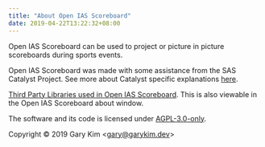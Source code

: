 ```yaml
---
title: "About Open IAS Scoreboard"
date: 2019-04-22T13:22:32+08:00
---
```



Open IAS Scoreboard can be used to project or picture in picture scoreboards during sports events.

Open IAS Scoreboard was made with some assistance from the SAS Catalyst Project. See more about Catalyst specific explanations [here](catalyst).

[Third Party Libraries used in Open IAS Scoreboard](https://raw.githubusercontent.com/gary-kim/open-ias-scoreboard/master/oss-attribution/attributions.txt). This is also viewable in the Open IAS Scoreboard about window.

The software and its code is licensed under [AGPL-3.0-only](https://github.com/gary-kim/open-ias-scoreboard/blob/master/LICENSE).

Copyright &copy; 2019 Gary Kim &lt;<gary@garykim.dev>&gt;
